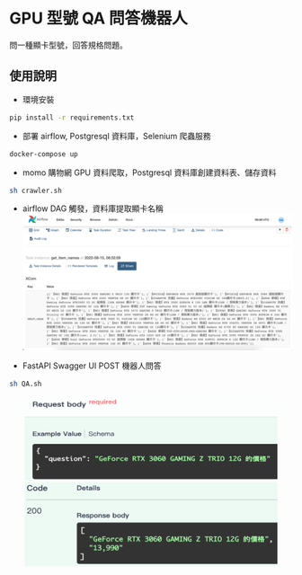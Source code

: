 # GPU 型號 QA 問答機器人
問一種顯卡型號，回答規格問題。

## 使用說明
* 環境安裝
``` bash
pip install -r requirements.txt
```
* 部署 airflow, Postgresql 資料庫，Selenium 爬蟲服務

``` bash
docker-compose up
```
  
* momo 購物網 GPU 資料爬取，Postgresql 資料庫創建資料表、儲存資料

``` bash
sh crawler.sh
```
  
* airflow DAG 觸發，資料庫提取顯卡名稱
![](images/airflow.png)

* FastAPI Swagger UI POST 機器人問答
``` bash
sh QA.sh
```
<div align="center">
    <img src="./images/api_q.png" width="450" height="150">
    <img src="./images/api_a.png" width="450" height="150">
</div>
